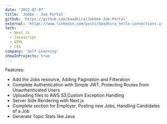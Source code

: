 ```yaml
---
date: '2022-07-07'
title: 'Jobbe - Job Portal'
github: 'https://github.com/baadhira/Jobbee-Job-Portal'
external: 'https://www.linkedin.com/posts/baadhira_hello-connections-im-happy-to-share-that-activity-6953361999988756481-MVL1?utm_source=share&utm_medium=member_android'
tech:
  - Next Js
  - Javaacript
  - HTML
  - CSS
company: 'Self Learning'
showInProjects: true
---
```


Features:

- Add the Jobs resource, Adding Pagination and Filteration
- Complete Authentication with Simple JWT, Protecting Routes from Unauthenticated Users
- Uploading files to AWS S3,Custom Exception Handling
- Server Side Rendering with Next.js
- Complete section for Employer, Posting new Jobs, Handling Candidates of a Job
- Generate Topic Stats like Java



